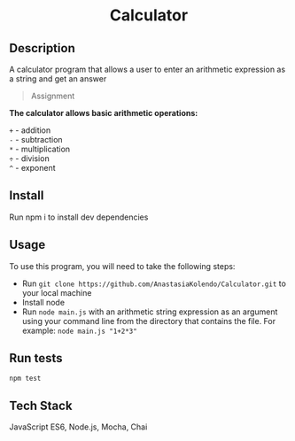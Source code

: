 <h1 align="center">Calculator </h1>

## Description

A calculator program that allows a user to enter an arithmetic expression as a string and get an answer
> Assignment

**The calculator allows basic arithmetic operations:**

`+` - addition\
`-` - subtraction\
`*` - multiplication\
`÷` - division\
`^` - exponent 

## Install
Run npm i to install dev dependencies

## Usage
To use this program, you will need to take the following steps:
* Run `git clone https://github.com/AnastasiaKolendo/Calculator.git` to your local machine
* Install node
* Run `node main.js` with an arithmetic string expression as an argument using your command line from the directory that contains the file. For example: `node main.js "1+2*3"` 

## Run tests
`npm test`

## Tech Stack
JavaScript ES6, Node.js, Mocha, Chai